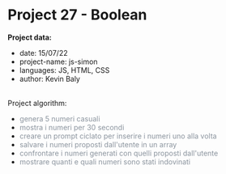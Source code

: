 # Project 27 - Boolean

**Project data:**

* date: 15/07/22
* project-name: js-simon
* languages: JS, HTML, CSS
* author: Kevin Baly

<br>
Project algorithm:

* <span class="colour" style="color: rgb(139, 148, 158);">genera 5 numeri casuali</span>
* <span class="colour" style="color: rgb(139, 148, 158);">mostra i numeri per 30 secondi</span>
* <span class="colour" style="color: rgb(139, 148, 158);">creare un prompt ciclato per inserire i numeri uno alla volta</span>
* <span class="colour" style="color: rgb(139, 148, 158);">salvare i numeri proposti dall'utente in un array</span>
* <span class="colour" style="color: rgb(139, 148, 158);">confrontare i numeri generati con quelli proposti dall'utente</span>
* <span class="colour" style="color: rgb(139, 148, 158);">mostrare quanti e quali numeri sono stati indovinati</span>